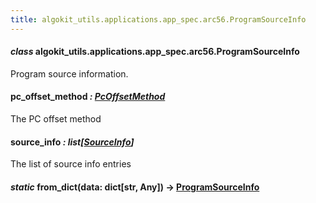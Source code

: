 ```yaml
---
title: algokit_utils.applications.app_spec.arc56.ProgramSourceInfo
---
```

#### *class* algokit_utils.applications.app_spec.arc56.ProgramSourceInfo

Program source information.

#### pc_offset_method *: [PcOffsetMethod](#algokit_utils.applications.app_spec.arc56.PcOffsetMethod)*

The PC offset method

#### source_info *: list[[SourceInfo](#algokit_utils.applications.app_spec.arc56.SourceInfo)]*

The list of source info entries

#### *static* from_dict(data: dict[str, Any]) → [ProgramSourceInfo](#algokit_utils.applications.app_spec.arc56.ProgramSourceInfo)